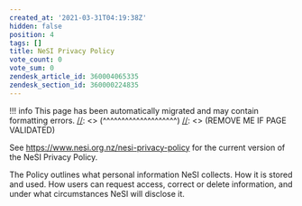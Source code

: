 ```yaml
---
created_at: '2021-03-31T04:19:38Z'
hidden: false
position: 4
tags: []
title: NeSI Privacy Policy
vote_count: 0
vote_sum: 0
zendesk_article_id: 360004065335
zendesk_section_id: 360000224835
---
```




[//]: <> (REMOVE ME IF PAGE VALIDATED)
[//]: <> (vvvvvvvvvvvvvvvvvvvv)
!!! info
    This page has been automatically migrated and may contain formatting errors.
[//]: <> (^^^^^^^^^^^^^^^^^^^^)
[//]: <> (REMOVE ME IF PAGE VALIDATED)

See <https://www.nesi.org.nz/nesi-privacy-policy> for the current
version of the NeSI Privacy Policy.  
  
The Policy outlines what personal information NeSI collects. How it is
stored and used. How users can request access, correct or delete
information, and under what circumstances NeSI will disclose it. 
